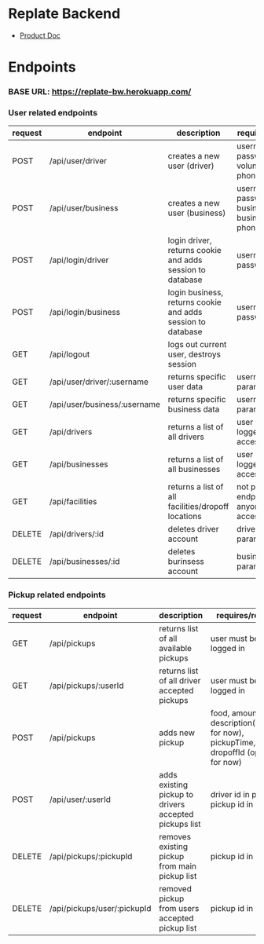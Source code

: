 # Replate Backend

- [Product Doc](https://docs.google.com/document/d/1s1-mHEn4bQZuq-wBrxv-JhNILDFDym0seSC5CY-Li4Y/edit#)

# Endpoints

### BASE URL: https://replate-bw.herokuapp.com/

### User related endpoints

| request | endpoint             | description                                     | requires/returns                                    |
|---------|----------------------|-------------------------------------------------|-----------------------------------------------------|
|   POST  | /api/user/driver     | creates a new user (driver)                   | username, email, password, volunteerName, phoneNumber |
|   POST  | /api/user/business   | creates a new user (business)  | username, email, password, businessName, businessAddress phoneNumber |
|   POST  | /api/login/driver    | login driver, returns cookie and adds session to database | username, password                        |
|   POST  | /api/login/business  | login business, returns cookie and adds session to database | username, password                      |
|   GET   | /api/logout          | logs out current user, destroys session         |                                                |
|   GET   | /api/user/driver/:username | returns specific user data             | username in params                            |
|   GET   | /api/user/business/:username| returns specific business data        | username in params                   |
|   GET   | /api/drivers          | returns a list of all drivers | user must be logged in to access                  |
|   GET   | /api/businesses       | returns a list of all businesses  | user must be logged in to access  |
|   GET   | /api/facilities       | returns a list of all facilities/dropoff locations| not protected endpoint, anyone can gain access |
|  DELETE | /api/drivers/:id  | deletes driver account                | driver id in params              |
|  DELETE | /api/businesses/:id| deletes burinsess account            | business id in params            |

### Pickup related endpoints

|request|  endpoint | description                    | requires/returns                      |
|-------|-----------|--------------------------------|---------------------------------------|
| GET   | /api/pickups| returns list of all available pickups | user must be logged in |
| GET   | /api/pickups/:userId | returns list of all driver accepted pickups | user must be logged in|
| POST  | /api/pickups | adds new pickup             | food, amount, description(optional for now), pickupTime, dropoffId (optional for now) |
| POST  | /api/user/:userId | adds existing pickup to drivers accepted pickups list | driver id in params, pickup id in body |
| DELETE | /api/pickups/:pickupId | removes existing pickup from main pickup list | pickup id in params |
| DELETE | /api/pickups/user/:pickupId | removed pickup from users accepted pickup list | pickup id in params | 

